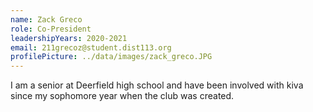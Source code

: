 ```yaml
---
name: Zack Greco
role: Co-President
leadershipYears: 2020-2021
email: 211grecoz@student.dist113.org
profilePicture: ../data/images/zack_greco.JPG
---
```

I am a senior at Deerfield high school and have been involved with kiva since my sophomore year when the club was created.